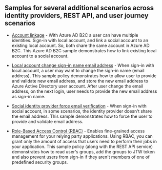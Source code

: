 ## Samples for several additional scenarios across identity providers, REST API, and user journey scenarios

* [Account linkage](source/aadb2c-ief-account-linkage) - With Azure AD B2C a user can have multiple identities. Sign-in with local account, and link a social account to an existing local account. So, both share the same account in Azure AD B2C. This Azure AD B2C sample demonstrates how to link existing local account to a social account. 

* [Local account change sign-in name email address](source/aadb2c-ief-change-sign-in-name) - When sign-in with local account, a user may want to change the sign-in name (email address). This sample policy demonstrates how to allow user to provide and validate new email address, and store the new email address to Azure Active Directory user account. After user change the email address, on the next login, user needs to provide the new email address as sign-in name.

* [Social identity provider force email verification](source/aadb2c-ief-social-idp-force-email) - When sign-in with social account, in some scenarios,  the identity provider doesn't share the email address. This sample demonstrates how to force the user to provide and validate email address. 
* [Role-Based Access Control (RBAC)](source/aadb2c-ief-rbac) - Enables fine-grained access management for your relying party applications. Using RBAC, you can grant only the amount of access that users need to perform their jobs in your application. This sample policy (along with the REST API service) demonstrates how to read user's groups, add the groups to JTW token and also prevent users from sign-in if they aren't members of one of predefined security groups.
